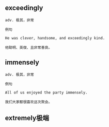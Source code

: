 ## exceedingly
```
adv. 极其，非常

例句

He was clever, handsome, and exceedingly kind.

他聪明、英俊、且非常善良。
```
## immensely
```
adv. 极其，非常

例句

All of us enjoyed the party immensely.

我们大家都很喜欢这次聚会。
```
## extremely极端